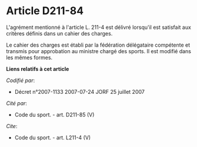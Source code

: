 # Article D211-84

L'agrément mentionné à l'article L. 211-4 est délivré lorsqu'il est satisfait aux critères définis dans un cahier des
charges. 

Le cahier des charges est établi par la fédération délégataire compétente et transmis pour approbation au ministre chargé des
sports. Il est modifié dans les mêmes formes.

**Liens relatifs à cet article**

_Codifié par_:

  - Décret n°2007-1133 2007-07-24 JORF 25 juillet 2007

_Cité par_:

  - Code du sport. - art. D211-85 (V)

_Cite_:

  - Code du sport. - art. L211-4 (V)
